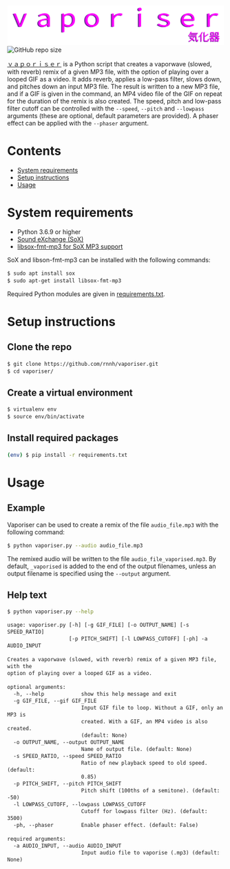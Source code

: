 ![vaporiser](assets/logo.svg)
![GitHub repo size](https://img.shields.io/github/repo-size/rnnh/vaporiser)

[ｖａｐｏｒｉｓｅｒ](https://github.com/rnnh/vaporiser) is a Python script that creates a vaporwave (slowed, with reverb) remix of a given MP3 file, with the option of playing over a looped GIF as a video.
It adds reverb, applies a low-pass filter, slows down, and pitches down an input MP3 file.
The result is written to a new MP3 file, and if a GIF is given in the command, an MP4 video file of the GIF on repeat for the duration of the remix is also created.
The speed, pitch and low-pass filter cutoff can be controlled with the `--speed`, `--pitch` and `--lowpass` arguments (these are optional, default parameters are provided).
A phaser effect can be applied with the `--phaser` argument.

# Contents

- [System requirements](#system-requirements)
- [Setup instructions](#setup-instructions)
- [Usage](#usage)

# System requirements

- Python 3.6.9 or higher
- [Sound eXchange (SoX)](http://sox.sourceforge.net/)
- [libsox-fmt-mp3 for SoX MP3 support](https://pkgs.org/download/libsox-fmt-mp3)

SoX and libson-fmt-mp3 can be installed with the following commands:

```bash
$ sudo apt install sox
$ sudo apt-get install libsox-fmt-mp3
```

Required Python modules are given in [requirements.txt](requirements.txt).

# Setup instructions

## Clone the repo

```bash
$ git clone https://github.com/rnnh/vaporiser.git
$ cd vaporiser/
```

## Create a virtual environment

```bash
$ virtualenv env
$ source env/bin/activate
```

## Install required packages

```bash
(env) $ pip install -r requirements.txt
```

# Usage

## Example

Vaporiser can be used to create a remix of the file `audio_file.mp3` with the following command:

```bash
$ python vaporiser.py --audio audio_file.mp3
```

The remixed audio will be written to the file `audio_file_vaporised.mp3`.
By default, `_vaporised` is added to the end of the output filenames, unless an output filename is specified using the `--output` argument.

## Help text

```bash
$ python vaporiser.py --help
```

```
usage: vaporiser.py [-h] [-g GIF_FILE] [-o OUTPUT_NAME] [-s SPEED_RATIO]
                    [-p PITCH_SHIFT] [-l LOWPASS_CUTOFF] [-ph] -a AUDIO_INPUT

Creates a vaporwave (slowed, with reverb) remix of a given MP3 file, with the
option of playing over a looped GIF as a video.

optional arguments:
  -h, --help            show this help message and exit
  -g GIF_FILE, --gif GIF_FILE
                        Input GIF file to loop. Without a GIF, only an MP3 is
                        created. With a GIF, an MP4 video is also created.
                        (default: None)
  -o OUTPUT_NAME, --output OUTPUT_NAME
                        Name of output file. (default: None)
  -s SPEED_RATIO, --speed SPEED_RATIO
                        Ratio of new playback speed to old speed. (default:
                        0.85)
  -p PITCH_SHIFT, --pitch PITCH_SHIFT
                        Pitch shift (100ths of a semitone). (default: -50)
  -l LOWPASS_CUTOFF, --lowpass LOWPASS_CUTOFF
                        Cutoff for lowpass filter (Hz). (default: 3500)
  -ph, --phaser         Enable phaser effect. (default: False)

required arguments:
  -a AUDIO_INPUT, --audio AUDIO_INPUT
                        Input audio file to vaporise (.mp3) (default: None)
```
